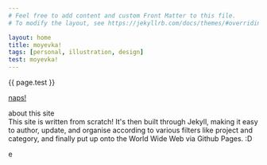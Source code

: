```yaml
---
# Feel free to add content and custom Front Matter to this file.
# To modify the layout, see https://jekyllrb.com/docs/themes/#overriding-theme-defaults

layout: home
title: moyevka!
tags: [personal, illustration, design]
test: moyevka!
---
```


<p class="binary">{{ page.test }}</p>

<!-- split -->

<!-- bg: ./assets/splash/naps-splash.png -->

<p><a href="/naps" class="naps-title outlined">naps!</a></p>  

<!-- tagblock -->

<!-- split -->

about this site  
This site is written from scratch! It's then built through Jekyll, making it easy to author, update, and organise according to various filters like project and category, and finally put up onto the World Wide Web via Github Pages. :D 

<!-- split -->

e